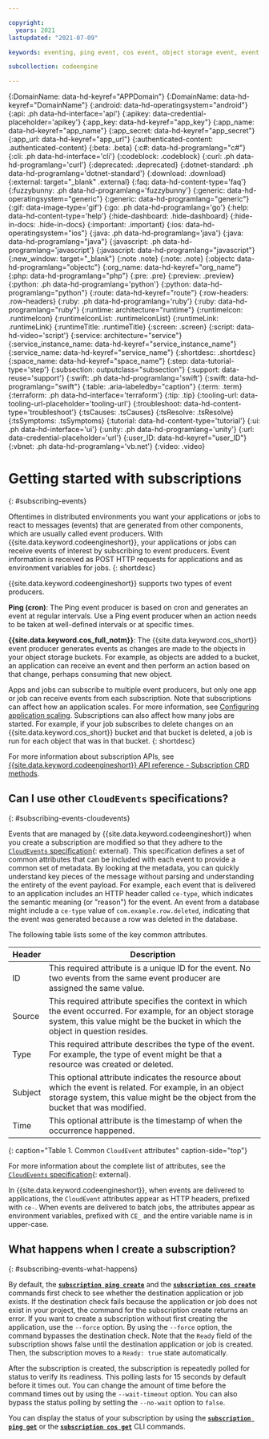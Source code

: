 ```yaml
---

copyright:
  years: 2021
lastupdated: "2021-07-09"

keywords: eventing, ping event, cos event, object storage event, event producers, subscribing, subscription, cloudevents

subcollection: codeengine

---
```


{:DomainName: data-hd-keyref="APPDomain"}
{:DomainName: data-hd-keyref="DomainName"}
{:android: data-hd-operatingsystem="android"}
{:api: .ph data-hd-interface='api'}
{:apikey: data-credential-placeholder='apikey'}
{:app_key: data-hd-keyref="app_key"}
{:app_name: data-hd-keyref="app_name"}
{:app_secret: data-hd-keyref="app_secret"}
{:app_url: data-hd-keyref="app_url"}
{:authenticated-content: .authenticated-content}
{:beta: .beta}
{:c#: data-hd-programlang="c#"}
{:cli: .ph data-hd-interface='cli'}
{:codeblock: .codeblock}
{:curl: .ph data-hd-programlang='curl'}
{:deprecated: .deprecated}
{:dotnet-standard: .ph data-hd-programlang='dotnet-standard'}
{:download: .download}
{:external: target="_blank" .external}
{:faq: data-hd-content-type='faq'}
{:fuzzybunny: .ph data-hd-programlang='fuzzybunny'}
{:generic: data-hd-operatingsystem="generic"}
{:generic: data-hd-programlang="generic"}
{:gif: data-image-type='gif'}
{:go: .ph data-hd-programlang='go'}
{:help: data-hd-content-type='help'}
{:hide-dashboard: .hide-dashboard}
{:hide-in-docs: .hide-in-docs}
{:important: .important}
{:ios: data-hd-operatingsystem="ios"}
{:java: .ph data-hd-programlang='java'}
{:java: data-hd-programlang="java"}
{:javascript: .ph data-hd-programlang='javascript'}
{:javascript: data-hd-programlang="javascript"}
{:new_window: target="_blank"}
{:note .note}
{:note: .note}
{:objectc data-hd-programlang="objectc"}
{:org_name: data-hd-keyref="org_name"}
{:php: data-hd-programlang="php"}
{:pre: .pre}
{:preview: .preview}
{:python: .ph data-hd-programlang='python'}
{:python: data-hd-programlang="python"}
{:route: data-hd-keyref="route"}
{:row-headers: .row-headers}
{:ruby: .ph data-hd-programlang='ruby'}
{:ruby: data-hd-programlang="ruby"}
{:runtime: architecture="runtime"}
{:runtimeIcon: .runtimeIcon}
{:runtimeIconList: .runtimeIconList}
{:runtimeLink: .runtimeLink}
{:runtimeTitle: .runtimeTitle}
{:screen: .screen}
{:script: data-hd-video='script'}
{:service: architecture="service"}
{:service_instance_name: data-hd-keyref="service_instance_name"}
{:service_name: data-hd-keyref="service_name"}
{:shortdesc: .shortdesc}
{:space_name: data-hd-keyref="space_name"}
{:step: data-tutorial-type='step'}
{:subsection: outputclass="subsection"}
{:support: data-reuse='support'}
{:swift: .ph data-hd-programlang='swift'}
{:swift: data-hd-programlang="swift"}
{:table: .aria-labeledby="caption"}
{:term: .term}
{:terraform: .ph data-hd-interface='terraform'}
{:tip: .tip}
{:tooling-url: data-tooling-url-placeholder='tooling-url'}
{:troubleshoot: data-hd-content-type='troubleshoot'}
{:tsCauses: .tsCauses}
{:tsResolve: .tsResolve}
{:tsSymptoms: .tsSymptoms}
{:tutorial: data-hd-content-type='tutorial'}
{:ui: .ph data-hd-interface='ui'}
{:unity: .ph data-hd-programlang='unity'}
{:url: data-credential-placeholder='url'}
{:user_ID: data-hd-keyref="user_ID"}
{:vbnet: .ph data-hd-programlang='vb.net'}
{:video: .video}


# Getting started with subscriptions
{: #subscribing-events}

Oftentimes in distributed environments you want your applications or jobs to react to messages (events) that are generated from other components, which are usually called event producers. With {{site.data.keyword.codeengineshort}}, your applications or jobs can receive events of interest by subscribing to event producers. Event information is received as POST HTTP requests for applications and as environment variables for jobs.
{: shortdesc}

{{site.data.keyword.codeengineshort}} supports two types of event producers. 

**Ping (cron)**: The Ping event producer is based on cron and generates an event at regular intervals. Use a Ping event producer when an action needs to be taken at well-defined intervals or at specific times.

**{{site.data.keyword.cos_full_notm}}**: The {{site.data.keyword.cos_short}} event producer generates events as changes are made to the objects in your object storage buckets. For example, as objects are added to a bucket, an application can receive an event and then perform an action based on that change, perhaps consuming that new object.

Apps and jobs can subscribe to multiple event producers, but only one app or job can receive events from each subscription. Note that subscriptions can affect how an application scales. For more information, see [Configuring application scaling](/docs/codeengine?topic=codeengine-app-scale). Subscriptions can also affect how many jobs are started. For example, if your job subscribes to delete changes on an {{site.data.keyword.cos_short}} bucket and that bucket is deleted, a job is run for each object that was in that bucket.
{: shortdesc}

For more information about subscription APIs, see [{{site.data.keyword.codeengineshort}} API reference - Subscription CRD methods](/docs/codeengine?topic=codeengine-api#api-crd-subscription).

## Can I use other `CloudEvents` specifications?
{: #subscribing-events-cloudevents}

Events that are managed by {{site.data.keyword.codeengineshort}} when you create a subscription are modified so that they adhere to the
[`CloudEvents` specification](https://cloudevents.io){: external}. This specification defines a set of common attributes that can be included with each event to provide a common set of metadata. By looking at the metadata, you can quickly understand key pieces of the message without parsing and understanding the entirety of the event payload. For example, each event that is delivered to an application includes an HTTP header called `ce-type`, which indicates the semantic meaning (or "reason") for the event. An event from a database might include a `ce-type` value of `com.example.row.deleted`, indicating that the event was generated because a row was deleted in the database.

The following table lists some of the key common attributes.

| Header   | Description      | 
|----------|------------------|
| ID | This required attribute is a unique ID for the event. No two events from the same event producer are assigned the same value. | 
| Source | This required attribute specifies the context in which the event occurred. For example, for an object storage system, this value might be the bucket in which the object in question resides. |
| Type | This required attribute describes the type of the event. For example, the type of event might be that a resource was created or deleted. |
| Subject | This optional attribute indicates the resource about which the event is related. For example, in an object storage system, this value might be the object from the bucket that was modified. |
| Time | This optional attribute is the timestamp of when the occurrence happened. |
{: caption="Table 1. Common `CloudEvent` attributes" caption-side="top"}

For more information about the complete list of attributes, see the [`CloudEvents` specification](https://github.com/cloudevents/spec){: external}.

In {{site.data.keyword.codeengineshort}}, when events are delivered to applications, the `CloudEvent` attributes appear as HTTP headers, prefixed with `ce-`. When events are delivered to batch jobs, the attributes appear as environment variables, prefixed with `CE_` and the entire variable name is in upper-case.

## What happens when I create a subscription?
{: #subscribing-events-what-happens}

By default, the [**`subscription ping create`**](/docs/codeengine?topic=codeengine-cli#cli-subscription-ping-create) and the [**`subscription cos create`**](/docs/codeengine?topic=codeengine-cli#cli-subscription-cos-create) commands first check to see whether the destination application or job exists. If the destination check fails because the application or job does not exist in your project, the command for the subscription create returns an error. If you want to create a subscription without first creating the application, use the `--force` option. By using the `--force` option, the command bypasses the destination check. Note that the `Ready` field of the subscription shows false until the destination application or job is created. Then, the subscription moves to a `Ready: true` state automatically.

After the subscription is created, the subscription is repeatedly polled for status to verify its readiness. This polling lasts for 15 seconds by default before it times out. You can change the amount of time before the command times out by using the `--wait-timeout` option. You can also bypass the status polling by setting the `--no-wait` option to `false`.

You can display the status of your subscription by using the [**`subscription ping get`**](/docs/codeengine?topic=codeengine-cli#cli-subscription-ping-get) or the [**`subscription cos get`**](/docs/codeengine?topic=codeengine-cli#cli-subscription-cos-get) CLI commands.
